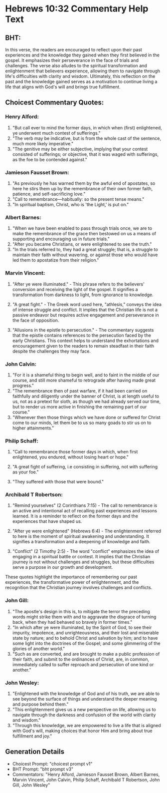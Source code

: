 # Hebrews 10:32 Commentary Help Text

## BHT:
In this verse, the readers are encouraged to reflect upon their past experiences and the knowledge they gained when they first believed in the gospel. It emphasizes their perseverance in the face of trials and challenges. The verse also alludes to the spiritual transformation and enlightenment that believers experience, allowing them to navigate through life's difficulties with clarity and wisdom. Ultimately, this reflection on the past and the knowledge gained serves as a motivation to continue living a life that aligns with God's will and brings true fulfillment.

## Choicest Commentary Quotes:
### Henry Alford:
1. "But call ever to mind the former days, in which when (first) enlightened, ye underwent much contest of sufferings."
2. "The verb may be indicative, but is from the whole cast of the sentence, much more likely imperative."
3. "The genitive may be either subjective, implying that your contest consisted of sufferings; or objective, that it was waged with sufferings, as the foe to be contended against."

### Jamieson Fausset Brown:
1. "As previously he has warned them by the awful end of apostates, so here he stirs them up by the remembrance of their own former faith, patience, and self-sacrificing love." 
2. "Call to remembrance—habitually: so the present tense means." 
3. "In spiritual baptism, Christ, who is 'the Light,' is put on."

### Albert Barnes:
1. "When we have been enabled to pass through trials once, we are to make the remembrance of the grace then bestowed on us a means of supporting and encouraging us in future trials."
2. "After you became Christians, or were enlightened to see the truth."
3. "In the trials referred to, they had a great struggle; that is, a struggle to maintain their faith without wavering, or against those who would have led them to apostatize from their religion."

### Marvin Vincent:
1. "After ye were illuminated." - This phrase refers to the believers' conversion and receiving the light of the gospel. It signifies a transformation from darkness to light, from ignorance to knowledge.

2. "A great fight." - The Greek word used here, "athlesis," conveys the idea of intense struggle and conflict. It implies that the Christian life is not a passive endeavor but requires active engagement and perseverance in the face of opposition.

3. "Allusions in the epistle to persecution." - The commentary suggests that the epistle contains references to the persecution faced by the early Christians. This context helps to understand the exhortations and encouragement given to the readers to remain steadfast in their faith despite the challenges they may face.

### John Calvin:
1. "For it is a shameful thing to begin well, and to faint in the middle of our course, and still more shameful to retrograde after having made great progress."
2. "The remembrance then of past warfare, if it had been carried on faithfully and diligently under the banner of Christ, is at length useful to us, not as a pretext for sloth, as though we had already served our time, but to render us more active in finishing the remaining part of our course."
3. "Whenever then those things which we have done or suffered for Christ come to our minds, let them be to us so many goads to stir us on to higher attainments."

### Philip Schaff:
1. "Call to remembrance those former days in which, when first enlightened, you endured, without losing heart or hope." 

2. "A great fight of suffering, i.e consisting in suffering, not with suffering as your foe." 

3. "They suffered with those that were bound."

### Archibald T Robertson:
1. "Remind yourselves" (2 Corinthians 7:15) - The call to remembrance is an active and intentional act of recalling past experiences and lessons learned. It is a reminder to reflect on the former days and the experiences that have shaped us.

2. "After ye were enlightened" (Hebrews 6:4) - The enlightenment referred to here is the moment of spiritual awakening and understanding. It signifies a transformation and a deepening of knowledge and faith.

3. "Conflict" (2 Timothy 2:5) - The word "conflict" emphasizes the idea of engaging in a spiritual battle or contest. It implies that the Christian journey is not without challenges and struggles, but these difficulties serve a purpose in our growth and development.

These quotes highlight the importance of remembering our past experiences, the transformative power of enlightenment, and the recognition that the Christian journey involves challenges and conflicts.

### John Gill:
1. "The apostle's design in this is, to mitigate the terror the preceding words might strike them with and to aggravate the disgrace of turning back, when they had behaved so bravely in former times."
2. "In which after ye were illuminated, by the Spirit of God, to see their impurity, impotence, and unrighteousness, and their lost and miserable state by nature; and to behold Christ and salvation by him; and to have some light into the doctrines of the Gospel; and some glimmering of the glories of another world."
3. "Such as are converted, and are brought to make a public profession of their faith, and submit to the ordinances of Christ, are, in common, immediately called to suffer reproach and persecution of one kind or another."

### John Wesley:
1. "Enlightened with the knowledge of God and of his truth, we are able to see beyond the surface of things and understand the deeper meaning and purpose behind them."
2. "This enlightenment gives us a new perspective on life, allowing us to navigate through the darkness and confusion of the world with clarity and wisdom."
3. "Through this knowledge, we are empowered to live a life that is aligned with God's will, making choices that honor Him and bring about true fulfillment and joy."


## Generation Details
- Choicest Prompt: "choicest prompt v1"
- BHT Prompt: "bht prompt v3"
- Commentators: "Henry Alford, Jamieson Fausset Brown, Albert Barnes, Marvin Vincent, John Calvin, Philip Schaff, Archibald T Robertson, John Gill, John Wesley"
